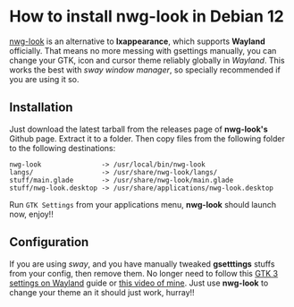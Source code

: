 # How to install nwg-look in Debian 12

[nwg-look](https://github.com/nwg-piotr/nwg-look) is an alternative to **lxappearance**, which supports **Wayland** officially. That means no more messing with gsettings manually, you can change
your GTK, icon and cursor theme reliably globally in *Wayland*. This works the best with *sway window manager*, so specially recommended if you are using it so.

## Installation
Just download the latest tarball from the releases page of **nwg-look's** Github page. Extract it to a folder.
Then copy files from the following folder to the following destinations:
```
nwg-look               -> /usr/local/bin/nwg-look
langs/                 -> /usr/share/nwg-look/langs/
stuff/main.glade       -> /usr/share/nwg-look/main.glade
stuff/nwg-look.desktop -> /usr/share/applications/nwg-look.desktop
```

Run `GTK Settings` from your applications menu, **nwg-look** should launch now, enjoy!!

## Configuration

If you are using *sway*, and you have manually tweaked **gsetttings** stuffs from your config,
then remove them. No longer need to follow this [GTK 3 settings on Wayland](https://github.com/swaywm/sway/wiki/GTK-3-settings-on-Wayland) guide or [this video of mine](https://www.youtube.com/watch?v=1HE6kbpbDS8). Just use **nwg-look** to change your theme an it should just work, hurray!!
